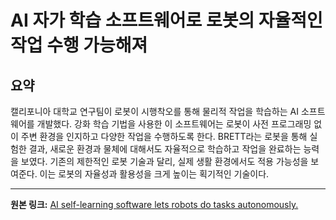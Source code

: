 # AI 자가 학습 소프트웨어로 로봇의 자율적인 작업 수행 가능해져

## 요약
캘리포니아 대학교 연구팀이 로봇이 시행착오를 통해 물리적 작업을 학습하는 AI 소프트웨어를 개발했다.  강화 학습 기법을 사용한 이 소프트웨어는 로봇이 사전 프로그래밍 없이 주변 환경을 인지하고 다양한 작업을 수행하도록 한다.  BRETT라는 로봇을 통해 실험한 결과,  새로운 환경과 물체에 대해서도 자율적으로 학습하고 작업을 완료하는 능력을 보였다. 기존의 제한적인 로봇 기술과 달리, 실제 생활 환경에서도 적용 가능성을 보여준다.  이는 로봇의 자율성과 활용성을 크게 높이는 획기적인 기술이다.

---

**원본 링크:** [AI self-learning software lets robots do tasks autonomously.](https://www.thekurzweillibrary.com/ai-self-learning-software-lets-robots-do-tasks-autonomously)
